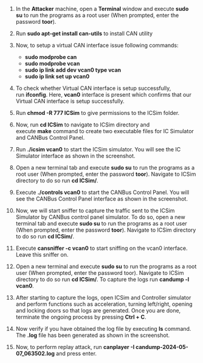 
1. In the **Attacker** machine, open a **Terminal** window and execute **sudo su** to run the programs as a root user (When prompted, enter the password **toor**).
    
2. Run **sudo apt-get install can-utils** to install CAN utility
    
3. Now, to setup a virtual CAN interface issue following commands:
    
    - **sudo modprobe can**
    - **sudo modprobe vcan**
    - **sudo ip link add dev vcan0 type vcan**
    - **sudo ip link set up vcan0**
    
4. To check whether Virtual CAN interface is setup successfully, run **ifconfig**. Here, **vcan0** interface is present which confirms that our Virtual CAN interface is setup successfully.
    
5. Run **chmod -R 777 ICSim** to give permissions to the ICSim folder.
    
6. Now, run **cd ICSim** to navigate to ICSim directory and execute **make** command to create two executable files for IC Simulator and CANBus Control Panel.
    
7. Run **./icsim vcan0** to start the ICSim simulator. You will see the IC Simulator interface as shown in the screenshot.
    
8. Open a new terminal tab and execute **sudo su** to run the programs as a root user (When prompted, enter the password **toor**). Navigate to ICSim directory to do so run **cd ICSim/**.
    
9. Execute **./controls vcan0** to start the CANBus Control Panel. You will see the CANBus Control Panel interface as shown in the screenshot.
    
10. Now, we will start sniffer to capture the traffic sent to the ICSim Simulator by CANBus control panel simulator. To do so, open a new terminal tab and execute **sudo su** to run the programs as a root user (When prompted, enter the password **toor**). Navigate to ICSim directory to do so run **cd ICSim/**.
    
11. Execute **cansniffer -c vcan0** to start sniffing on the vcan0 interface. Leave this sniffer on.
    
12. Open a new terminal and execute **sudo su** to run the programs as a root user (When prompted, enter the password toor). Navigate to ICSim directory to do so run **cd ICSim/**. To capture the logs run **candump -l vcan0**.
    
13. After starting to capture the logs, open ICSim and Controller simulator and perform functions such as acceleration, turning left/right, opening and locking doors so that logs are generated. Once you are done, terminate the ongoing process by pressing **Ctrl + C**.
    
14. Now verify if you have obtained the log file by executing **ls** command. The **.log** file has been generated as shown in the screenshot.
    
15. Now, to perform replay attack, run **canplayer -I candump-2024-05-07_063502.log** and press enter.